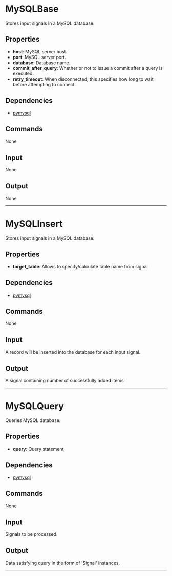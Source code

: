 MySQLBase
===========

Stores input signals in a MySQL database.

Properties
--------------

-   **host**: MySQL server host.
-   **port**: MySQL server port.
-   **database**: Database name.
-   **commit_after_query**: Whether or not to issue a commit after a query is executed.
-   **retry_timeout**: When disconnected, this specifies how long to wait before attempting to connect.

Dependencies
----------------

-   [pymysql](https://pypi.python.org/pypi/PyMySQL/)

Commands
----------------
None

Input
-------
None

Output
---------
None

----------------

MySQLInsert
===========

Stores input signals in a MySQL database.

Properties
--------------

-   **target_table**: Allows to specify/calculate table name from signal

Dependencies
----------------

-   [pymysql](https://pypi.python.org/pypi/PyMySQL/)

Commands
----------------
None

Input
-------
A record will be inserted into the database for each input signal.

Output
---------
A signal containing number of successfully added items

----------------

MySQLQuery
===========

Queries MySQL database.

Properties
--------------

-   **query**: Query statement

Dependencies
----------------

-   [pymysql](https://pypi.python.org/pypi/PyMySQL/)

Commands
----------------
None

Input
-------
Signals to be processed.

Output
---------
Data satisfying query in the form of 'Signal' instances.

----------------
